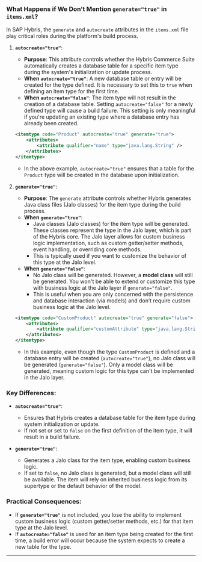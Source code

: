 ### What Happens if We Don’t Mention `generate="true"` in `items.xml`?

In SAP Hybris, the `generate` and `autocreate` attributes in the `items.xml` file play critical roles during the platform's build process.

1. **`autocreate="true"`**:
   - **Purpose**: This attribute controls whether the Hybris Commerce Suite automatically creates a database table for a specific item type during the system's initialization or update process.
   - **When `autocreate="true"`**: A new database table or entry will be created for the type defined. It is necessary to set this to `true` when defining an item type for the first time.
   - **When `autocreate="false"`**: The item type will not result in the creation of a database table. Setting `autocreate="false"` for a newly defined type will cause a build failure. This setting is only meaningful if you're updating an existing type where a database entry has already been created.

   ```xml
   <itemtype code="Product" autocreate="true" generate="true">
       <attributes>
           <attribute qualifier="name" type="java.lang.String" />
       </attributes>
   </itemtype>
   ```

   - In the above example, `autocreate="true"` ensures that a table for the `Product` type will be created in the database upon initialization.

2. **`generate="true"`**:
   - **Purpose**: The `generate` attribute controls whether Hybris generates Java class files (Jalo classes) for the item type during the build process. 
   - **When `generate="true"`**: 
     - Java classes (Jalo classes) for the item type will be generated. These classes represent the type in the Jalo layer, which is part of the Hybris core. The Jalo layer allows for custom business logic implementation, such as custom getter/setter methods, event handling, or overriding core methods.
     - This is typically used if you want to customize the behavior of this type at the Jalo level.
   - **When `generate="false"`**:
     - No Jalo class will be generated. However, a **model class** will still be generated. You won't be able to extend or customize this type with business logic at the Jalo layer if `generate="false"`.
     - This is useful when you are only concerned with the persistence and database interaction (via models) and don’t require custom business logic at the Jalo level.
   
   ```xml
   <itemtype code="CustomProduct" autocreate="true" generate="false">
       <attributes>
           <attribute qualifier="customAttribute" type="java.lang.String" />
       </attributes>
   </itemtype>
   ```

   - In this example, even though the type `CustomProduct` is defined and a database entry will be created (`autocreate="true"`), no Jalo class will be generated (`generate="false"`). Only a model class will be generated, meaning custom logic for this type can't be implemented in the Jalo layer.

### Key Differences:

- **`autocreate="true"`**:
  - Ensures that Hybris creates a database table for the item type during system initialization or update.
  - If not set or set to `false` on the first definition of the item type, it will result in a build failure.

- **`generate="true"`**:
  - Generates a Jalo class for the item type, enabling custom business logic.
  - If set to `false`, no Jalo class is generated, but a model class will still be available. The item will rely on inherited business logic from its supertype or the default behavior of the model.

### Practical Consequences:
- If **`generate="true"`** is not included, you lose the ability to implement custom business logic (custom getter/setter methods, etc.) for that item type at the Jalo level.
- If **`autocreate="false"`** is used for an item type being created for the first time, a build error will occur because the system expects to create a new table for the type.

---